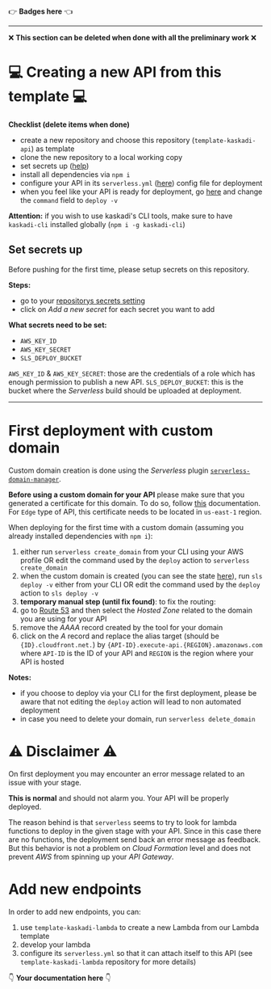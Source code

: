 :point_right: **Badges here** :point_left:

****

❌ **This section can be deleted when done with all the preliminary work** ❌

# :computer: Creating a new API from this template :computer:

**Checklist (delete items when done)**
- create a new repository and choose this repository (`template-kaskadi-api`) as template
- clone the new repository to a local working copy
- set secrets up ([help](#Set-secrets-up))
- install all dependencies via `npm i`
- configure your API in its `serverless.yml` ([here](./serverless.yml)) config file for deployment
- when you feel like your API is ready for deployment, go [here](./.github/workflows/deploy.yml) and change the `command` field to `deploy -v`

**Attention:** if you wish to use kaskadi's CLI tools, make sure to have `kaskadi-cli` installed globally (`npm i -g kaskadi-cli`)

## Set secrets up

Before pushing for the first time, please setup secrets on this repository.

**Steps:**
- go to your [repositorys secrets setting](../../settings/secrets)
- click on _Add a new secret_ for each secret you want to add

**What secrets need to be set:**
- `AWS_KEY_ID`
- `AWS_KEY_SECRET`
- `SLS_DEPLOY_BUCKET`

`AWS_KEY_ID` & `AWS_KEY_SECRET`: those are the credentials of a role which has enough permission to publish a new API.
`SLS_DEPLOY_BUCKET`: this is the bucket where the _Serverless_ build should be uploaded at deployment.

****

# First deployment with custom domain

Custom domain creation is done using the _Serverless_ plugin [`serverless-domain-manager`](https://github.com/amplify-education/serverless-domain-manager).

**Before using a custom domain for your API** please make sure that you generated a certificate for this domain. To do so, follow [this](https://docs.aws.amazon.com/acm/latest/userguide/gs-acm-request-public.html) documentation. For `Edge` type of API, this certificate needs to be located in `us-east-1` region.

When deploying for the first time with a custom domain (assuming you already installed dependencies with `npm i`):
1. either run `serverless create_domain` from your CLI using your AWS profile OR edit the command used by the `deploy` action to `serverless create_domain`
2. when the custom domain is created (you can see the state [here](https://eu-central-1.console.aws.amazon.com/apigateway/home?region=eu-central-1#/custom-domain-names)), run `sls deploy -v` either from your CLI OR edit the command used by the `deploy` action to `sls deploy -v`
3. **temporary manual step (until fix found)**: to fix the routing:
  1. go to [Route 53](https://console.aws.amazon.com/route53/home?region=eu-central-1) and then select the _Hosted Zone_ related to the domain you are using for your API
  2. remove the _AAAA_ record created by the tool for your domain
  3. click on the _A_ record and replace the alias target (should be `{ID}.cloudfront.net.`) by `{API-ID}.execute-api.{REGION}.amazonaws.com` where `API-ID` is the ID of your API and `REGION` is the region where your API is hosted

**Notes:**
- if you choose to deploy via your CLI for the first deployment, please be aware that not editing the `deploy` action will lead to non automated deployment
- in case you need to delete your domain, run `serverless delete_domain`

# :warning: Disclaimer :warning:

On first deployment you may encounter an error message related to an issue with your stage.

**This is normal** and should not alarm you. Your API will be properly deployed.

The reason behind is that `serverless` seems to try to look for lambda functions to deploy in the given stage with your API. Since in this case there are no functions, the deployment send back an error message as feedback. But this behavior is not a problem on _Cloud Formation_ level and does not prevent _AWS_ from spinning up your _API Gateway_.

# Add new endpoints

In order to add new endpoints, you can:
1. use `template-kaskadi-lambda` to create a new Lambda from our Lambda template
2. develop your lambda
3. configure its `serverless.yml` so that it can attach itself to this API (see `template-kaskadi-lambda` repository for more details)

:point_down: **Your documentation here** :point_down:
